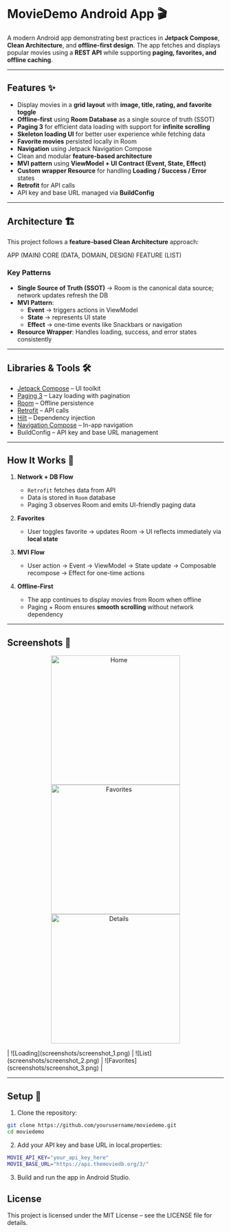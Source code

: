 # MovieDemo Android App 🎬

A modern Android app demonstrating best practices in **Jetpack Compose**, **Clean Architecture**, and **offline-first design**. The app fetches and displays popular movies using a **REST API** while supporting **paging, favorites, and offline caching**.

---

## Features ✨

- Display movies in a **grid layout** with **image, title, rating, and favorite toggle**
- **Offline-first** using **Room Database** as a single source of truth (SSOT)
- **Paging 3** for efficient data loading with support for **infinite scrolling**
- **Skeleton loading UI** for better user experience while fetching data
- **Favorite movies** persisted locally in Room
- **Navigation** using Jetpack Navigation Compose
- Clean and modular **feature-based architecture**
- **MVI pattern** using **ViewModel + UI Contract (Event, State, Effect)**
- **Custom wrapper Resource** for handling **Loading / Success / Error** states
- **Retrofit** for API calls
- API key and base URL managed via **BuildConfig**

---

## Architecture 🏗️

This project follows a **feature-based Clean Architecture** approach:

APP (MAIN)
CORE (DATA, DOMAIN, DESIGN)
FEATURE (LIST)

### Key Patterns

- **Single Source of Truth (SSOT)** → Room is the canonical data source; network updates refresh the DB
- **MVI Pattern**:
    - **Event** → triggers actions in ViewModel
    - **State** → represents UI state
    - **Effect** → one-time events like Snackbars or navigation
- **Resource Wrapper**: Handles loading, success, and error states consistently

---

## Libraries & Tools 🛠️

- [Jetpack Compose](https://developer.android.com/jetpack/compose) – UI toolkit
- [Paging 3](https://developer.android.com/topic/libraries/architecture/paging/v3-overview) – Lazy loading with pagination
- [Room](https://developer.android.com/training/data-storage/room) – Offline persistence
- [Retrofit](https://square.github.io/retrofit/) – API calls
- [Hilt](https://developer.android.com/training/dependency-injection/hilt-android) – Dependency injection
- [Navigation Compose](https://developer.android.com/jetpack/compose/navigation) – In-app navigation
- BuildConfig – API key and base URL management

---

## How It Works 🚀

1. **Network + DB Flow**
    - `Retrofit` fetches data from API
    - Data is stored in `Room` database
    - Paging 3 observes Room and emits UI-friendly paging data

2. **Favorites**
    - User toggles favorite → updates Room → UI reflects immediately via **local state**

3. **MVI Flow**
    - User action → Event → ViewModel → State update → Composable recompose → Effect for one-time actions

4. **Offline-First**
    - The app continues to display movies from Room when offline
    - Paging + Room ensures **smooth scrolling** without network dependency

---

## Screenshots 📸

<p align="center">
  <img src="screenshots/screenshot_1.png" alt="Home" width="300"/>
  <img src="screenshots/screenshot_2.png" alt="Favorites" width="300"/>
  <img src="screenshots/screenshot_3.png" alt="Details" width="300"/>
</p>
| ![Loading](screenshots/screenshot_1.png) | ![List](screenshots/screenshot_2.png) | ![Favorites](screenshots/screenshot_3.png) |


---

## Setup 🔧

1. Clone the repository:

```bash
git clone https://github.com/yourusername/moviedemo.git
cd moviedemo
```

2. Add your API key and base URL in local.properties:
```bash
MOVIE_API_KEY="your_api_key_here"
MOVIE_BASE_URL="https://api.themoviedb.org/3/"
```

3. Build and run the app in Android Studio.

## License

This project is licensed under the MIT License – see the LICENSE
file for details.
